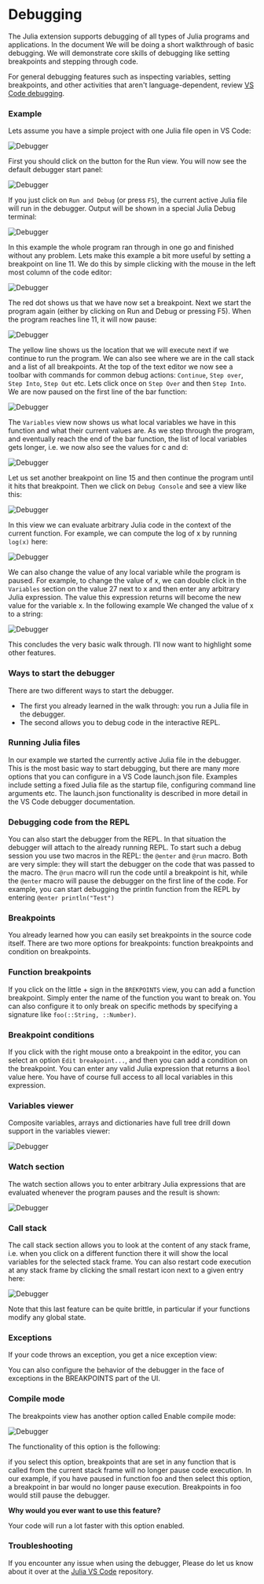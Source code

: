# Debugging

The Julia extension supports debugging of all types of Julia programs and applications. In the document We will be doing a short walkthrough of basic debugging. We will demonstrate core skills of debugging like setting breakpoints and stepping through code.

For general debugging features such as inspecting variables, setting breakpoints, and other activities that aren't language-dependent, review [VS Code debugging](https://code.visualstudio.com/docs/editor/debugging).


### Example

Lets assume you have a simple project with one Julia file open in VS Code:

![Debugger](../assets/debugger/1.png)

First you should click on the button for the Run view. You will now see the default debugger start panel:

![Debugger](../assets/debugger/2.png)

If you just click on `Run and Debug` (or press `F5`), the current active Julia file will run in the debugger. Output will be shown in a special Julia Debug terminal:

![Debugger](../assets/debugger/3.png)

In this example the whole program ran through in one go and finished without any problem. Lets make this example a bit more useful by setting a breakpoint on line 11. We do this by simple clicking with the mouse in the left most column of the code editor:

![Debugger](../assets/debugger/4.png)

The red dot shows us that we have now set a breakpoint. Next we start the program again (either by clicking on Run and Debug or pressing F5). When the program reaches line 11, it will now pause:

![Debugger](../assets/debugger/5.png)

The yellow line shows us the location that we will execute next if we continue to run the program. We can also see where we are in the call stack and a list of all breakpoints. At the top of the text editor we now see a toolbar with commands for common debug actions: `Continue`, `Step over`, `Step Into`, `Step Out` etc. Lets click once on `Step Over` and then `Step Into`. We are now paused on the first line of the bar function:

![Debugger](../assets/debugger/6.png)

The `Variables` view now shows us what local variables we have in this function and what their current values are. As we step through the program, and eventually reach the end of the bar function, the list of local variables gets longer, i.e. we now also see the values for c and d:

![Debugger](../assets/debugger/7.png)

Let us set another breakpoint on line 15 and then continue the program until it hits that breakpoint. Then we click on `Debug Console` and see a view like this:

![Debugger](../assets/debugger/8.png)

In this view we can evaluate arbitrary Julia code in the context of the current function. For example, we can compute the log of x by running `log(x)` here:

![Debugger](../assets/debugger/9.png)

We can also change the value of any local variable while the program is paused. For example, to change the value of x, we can double click in the `Variables` section on the value 27 next to x and then enter any arbitrary Julia expression. The value this expression returns will become the new value for the variable x. In the following example We changed the value of x to a string:

![Debugger](../assets/debugger/10.png)

This concludes the very basic walk through. I’ll now want to highlight some other features.

### Ways to start the debugger

There are two different ways to start the debugger.
- The first you already learned in the walk through: you run a Julia file in the debugger.
- The second allows you to debug code in the interactive REPL.

### Running Julia files

In our example we started the currently active Julia file in the debugger. This is the most basic way to start debugging, but there are many more options that you can configure in a VS Code launch.json file. Examples include setting a fixed Julia file as the startup file, configuring command line arguments etc. The launch.json functionality is described in more detail in the VS Code debugger documentation.

### Debugging code from the REPL

You can also start the debugger from the REPL. In that situation the debugger will attach to the already running REPL. To start such a debug session you use two macros in the REPL: the `@enter` and `@run` macro. Both are very simple: they will start the debugger on the code that was passed to the macro. The `@run` macro will run the code until a breakpoint is hit, while the `@enter` macro will pause the debugger on the first line of the code. For example, you can start debugging the println function from the REPL by entering `@enter println("Test")`

### Breakpoints

You already learned how you can easily set breakpoints in the source code itself. There are two more options for breakpoints:
function breakpoints and condition on breakpoints.

### Function breakpoints

If you click on the little + sign in the `BREKPOINTS` view, you can add a function breakpoint. Simply enter the name of the function you want to break on. You can also configure it to only break on specific methods by specifying a signature like `foo(::String, ::Number)`.

### Breakpoint conditions

If you click with the right mouse onto a breakpoint in the editor, you can select an option `Edit breakpoint...`, and then you can add a condition on the breakpoint. You can enter any valid Julia expression that returns a `Bool` value here. You have of course full access to all local variables in this expression.

### Variables viewer

Composite variables, arrays and dictionaries have full tree drill down support in the variables viewer:

![Debugger](../assets/debugger/11.png)

### Watch section
The watch section allows you to enter arbitrary Julia expressions that are evaluated whenever the program pauses and the result is shown:

![Debugger](../assets/debugger/12.png)

### Call stack

The call stack section allows you to look at the content of any stack frame, i.e. when you click on a different function there it will show the local variables for the selected stack frame. You can also restart code execution at any stack frame by clicking the small restart icon next to a given entry here:

![Debugger](../assets/debugger/13.png)

Note that this last feature can be quite brittle, in particular if your functions modify any global state.

### Exceptions

If your code throws an exception, you get a nice exception view:

You can also configure the behavior of the debugger in the face of exceptions in the BREAKPOINTS part of the UI.

### Compile mode

The breakpoints view has another option called Enable compile mode:

![Debugger](../assets/debugger/14.png)

The functionality of this option is the following:

if you select this option, breakpoints that are set in any function that is called from the current stack frame will no longer pause code execution. In our example, if you have paused in function foo and then select this option, a breakpoint in bar would no longer pause execution. Breakpoints in foo would still pause the debugger.

**Why would you ever want to use this feature?**

Your code will run a lot faster with this option enabled.

### Troubleshooting
If you encounter any issue when using the debugger, Please do let us know about it over at the [Julia VS Code](https://github.com/julia-vscode/julia-vscode) repository.
